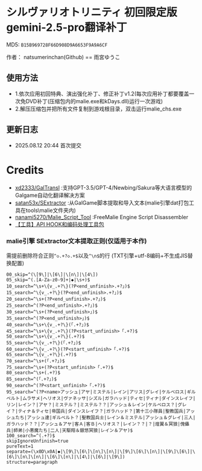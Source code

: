 # シルヴァリオトリニティ 初回限定版 gemini-2.5-pro翻译补丁

MD5: `B15B969728F66D908D9A6653F9A9A6CF`

作者： natsumerinchan(Github) == 雨宮ゆうこ

## 使用方法
- 1.依次应用初回特典、演出强化补丁、修正补丁v1.2(每次应用补丁都要覆盖一次免DVD补丁(压缩包内的malie.exe和kDays.dll)运行一次游戏)
- 2.解压压缩包并把所有文件复制到游戏根目录，双击运行malie_chs.exe

## 更新日志
- 2025.08.12 20:44 首次提交

# Credits

- [xd2333/GalTransl](https://github.com/xd2333/GalTransl.git) :支持GPT-3.5/GPT-4/Newbing/Sakura等大语言模型的Galgame自动化翻译解决方案
- [satan53x/SExtractor](https://github.com/satan53x/SExtractor.git) :从GalGame脚本提取和导入文本(malie引擎dat打包工具在tools\malie文件夹内)
- [nanami5270/Malie_Script_Tool](https://github.com/nanami5270/Malie_Script_Tool.git) :FreeMalie Engine Script Disassembler
- [【工具】API HOOK和编码处理工具包](https://www.ai2.moe/topic/29225-【工具】api-hook和编码处理工具包)

### malie引擎 SExtractor文本提取正则(仅适用于本作)
需提前删除符合正则`^◇.+?◇.+$`以及`^\n$`的行
(TXT引擎+utf-8编码+不生成JIS替换配置)
```
00_skip=^(\[9\]|\[6\]|\[n\]|\[4\])
05_skip=^(.[A-Za-z0-9]+|◆|\s+)$
10_search=^\s+\{v_.+?\}(?P<end_unfinish>.+?」)$
15_search=^\{v_.+?\}(?P<end_unfinish>.+?」)$
20_search=^\s+(?P<end_unfinish>.+?」)$
25_search=^(?P<end_unfinish>.+?」)$
30_search=^\s+(?P<end_unfinish>」)$
35_search=^(?P<end_unfinish>」)$
40_search=^\s+\{v_.+?\}(「.+?」)$
45_search=^\s+\{v_.+?\}(?P<start_unfinish>「.+?)$
50_search=^\s+\{v_.+?\}(.+?)$
55_search=^\{v_.+?\}(「.+?」)$
60_search=^\{v_.+?\}(?P<start_unfinish>「.+?)$
65_search=^\{v_.+?\}(.+?)$
70_search=^\s+(「.+?」)$
75_search=^\s+(?P<start_unfinish>「.+?)$
80_search=^\s+(.+?)$
85_search=^(「.+?」)$
90_search=^(?P<start_unfinish>「.+?)$
95_search=^(?P<name>アッシュ|アヤ|ミステル|レイン|アリス|グレイ|ケルベロス|ギルベルト|ムラサメ|ヘリオス|ヴァネッサ|シズル|ガラハッド|ティセ|ティナ|ダインスレイフ|リン|レイン？|アヤ？|ミステル？|ミステル？？|アッシュ＆レイン|ケルベロス？|グレイ？|ティナ＆ティセ|帝国兵|ダインスレイフ？|ガラハッド？|第十三小隊員|聖教国兵|アッシュたち|アッシュ達|ギルベルト？|聖教国兵士|レイン＆ミステル|アッシュ＆グレイ|三人|ガラハッド？？|アッシュ＆アヤ|客Ａ|客Ｂ|ヘリオス？|レイン？？|？|煌翼＆冥狼|傀儡兵|師弟|小悪魔たち|二人|天駆翔＆銀悠冥狼|レイン＆アヤ)$
100_search=^(.+?)$
skipIgnoreUnfinish=true
pureText=1
separate=(\x0D\x0A|◆|\[9\]\[6\]\[n\]\[n\]|\[9\]\[6\]\[n\]|\[9\]\[6\]|\[6\]\[n\]\[n\]|\[6\]\[n\]|\[4\]|\[6\]|\[9\])
structure=paragraph
```


